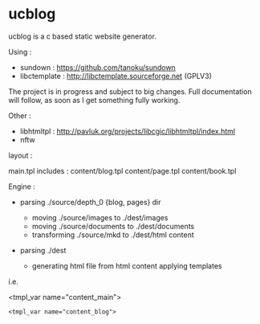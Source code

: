 ucblog
================================
ucblog is a c based static website generator.

Using :

 - sundown	: https://github.com/tanoku/sundown
 - libctemplate : http://libctemplate.sourceforge.net (GPLV3)

The project is in progress and subject to big changes. Full documentation will follow, as soon as I get something fully working.


Other :
 - libhtmltpl	: http://pavluk.org/projects/libcgic/libhtmltpl/index.html
 - nftw

layout :

main.tpl includes :
  content/blog.tpl
  content/page.tpl
  content/book.tpl


Engine :

- parsing ./source/depth_0 {blog, pages} dir
	- moving ./source/images to ./dest/images
	- moving ./source/documents to ./dest/documents
	- transforming ./source/mkd to ./dest/html content

- parsing ./dest
	- generating html file from html content applying templates

i.e.

<tmpl_var name="content_main">

	<tmpl_var name="content_blog">

